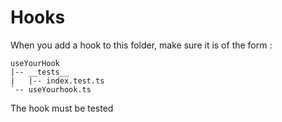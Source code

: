 # Hooks

When you add a hook to this folder, make sure it is of the form :

```
useYourHook
|-- __tests__
|   |-- index.test.ts
`-- useYourhook.ts
```

The hook must be tested
